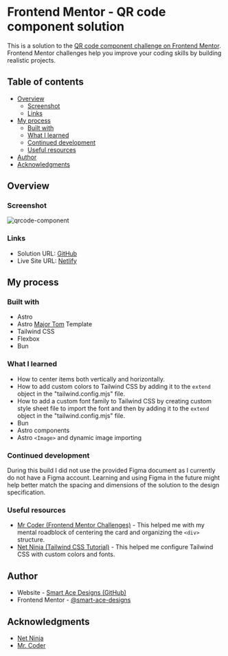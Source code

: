 # Frontend Mentor - QR code component solution

This is a solution to the [QR code component challenge on Frontend Mentor](https://www.frontendmentor.io/challenges/qr-code-component-iux_sIO_H). Frontend Mentor challenges help you improve your coding skills by building realistic projects.

## Table of contents

- [Overview](#overview)
  - [Screenshot](#screenshot)
  - [Links](#links)
- [My process](#my-process)
  - [Built with](#built-with)
  - [What I learned](#what-i-learned)
  - [Continued development](#continued-development)
  - [Useful resources](#useful-resources)
- [Author](#author)
- [Acknowledgments](#acknowledgments)

## Overview

### Screenshot

![qrcode-component](https://github.com/Smart-Ace-Designs/Astro-QRCode-Component/assets/132539186/7c3bb672-0c85-4469-98ca-9611759b22a8)

### Links

- Solution URL: [GitHub](https://github.com/Smart-Ace-Designs/Astro-QRCode-Component)
- Live Site URL: [Netlify](https://smartacedesigns-astro-qrcode-comp.netlify.app/)

## My process

### Built with

- Astro
- Astro [Major Tom](https://github.com/Smart-Ace-Designs/Astro-Major-Tom) Template
- Tailwind CSS
- Flexbox
- Bun

### What I learned

- How to center items both vertically and horizontally.
- How to add custom colors to Tailwind CSS by adding it to the `extend` object in the "tailwind.config.mjs" file.
- How to add a custom font family to Tailwind CSS by creating custom style sheet file to import the font and then by adding it to the `extend` object in the "tailwind.config.mjs" file.
- Bun
- Astro components
- Astro `<Image>` and dynamic image importing

### Continued development

During this build I did not use the provided Figma document as I currently do not have a Figma account. Learning and using Figma in the future might help better match the spacing and dimensions of the solution to the design specification.

### Useful resources

- [Mr Coder (Frontend Mentor Challenges)](https://www.youtube.com/watch?v=5BBYPntB-GY) - This helped me with my mental roadblock of centering the card and organizing the `<div>` structure.
- [Net Ninja (Tailwind CSS Tutorial)](https://www.youtube.com/watch?v=6UVQlB1eo5A&list=PL4cUxeGkcC9gpXORlEHjc5bgnIi5HEGhw&index=5) - This helped me configure Tailwind CSS with custom colors and fonts.

## Author

- Website - [Smart Ace Designs (GitHub)](https://github.com/Smart-Ace-Designs)
- Frontend Mentor - [@smart-ace-designs](https://www.frontendmentor.io/profile/Smart-Ace-Designs)

## Acknowledgments

- [Net Ninja](https://www.youtube.com/@NetNinja)
- [Mr. Coder](https://www.youtube.com/@MrCoderYt)
